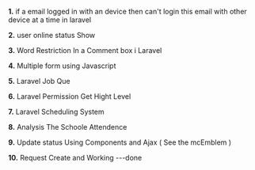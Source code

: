 __1.__  if a email logged in with an device then can't login this email with other device at a time in laravel

__2.__  user online status Show

__3.__  Word Restriction In a Comment box i Laravel

__4.__ Multiple form using Javascript

__5.__ Laravel Job Que

__6.__ Laravel Permission Get Hight Level

__7.__ Laravel Scheduling System

__8.__ Analysis The Schoole Attendence

__9.__ Update status Using Components and Ajax ( See the mcEmblem )

__10.__ Request Create and Working  ---done




